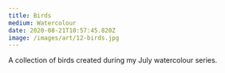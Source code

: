```yaml
---
title: Birds
medium: Watercolour
date: 2020-08-21T10:57:45.820Z
image: /images/art/12-birds.jpg
---
```

A collection of birds created during my July watercolour series.
